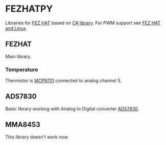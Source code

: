 # FEZHATPY
Libraries for [FEZ HAT](https://www.ghielectronics.com/catalog/product/500) based on [C# library](https://bitbucket.org/ghi_elect/windows-iot). 
For PWM support see [FEZ HAT and Linux](https://www.ghielectronics.com/docs/333/fez-hat-and-linux).

## FEZHAT
Main library.

### Temperature
Thermistor is [MCP9701](http://www.microchip.com/wwwproducts/Devices.aspx?dDocName=en022290) connected to analog channel 5.

## ADS7830

Basic library working with Analog to Digital converter [ADS7830](http://www.ti.com/lit/ds/symlink/ads7830.pdf).

## MMA8453

This library doesn't work now.